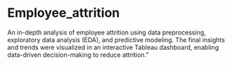 # Employee_attrition
An in-depth analysis of employee attrition using data preprocessing, exploratory data analysis (EDA), and predictive modeling. The final insights and trends were visualized in an interactive Tableau dashboard, enabling data-driven decision-making to reduce attrition."
